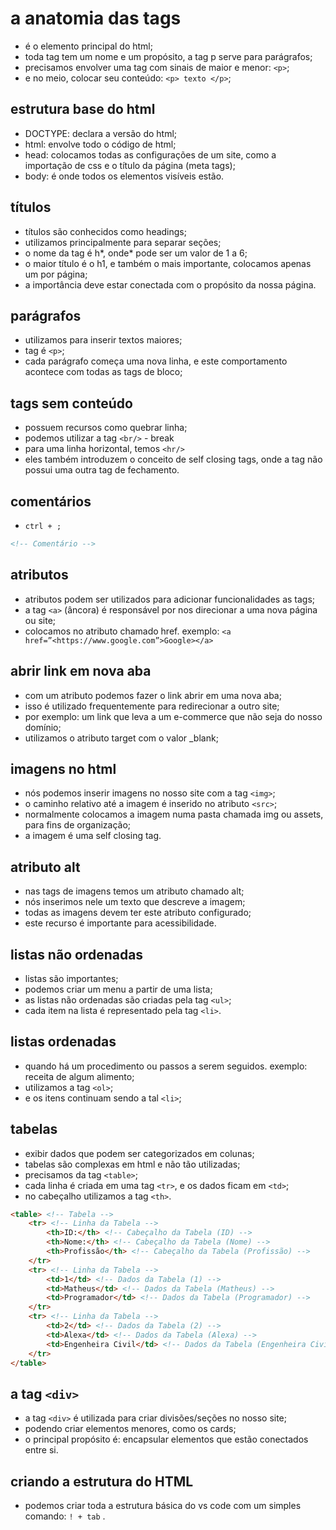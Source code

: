 
# a anatomia das tags

- é o elemento principal do html;
- toda tag tem um nome e um propósito, a tag p serve para parágrafos;
- precisamos envolver uma tag com sinais de maior e menor: ```<p>```;
- e no meio, colocar seu conteúdo: ```<p> texto </p>```;

## estrutura base do html

- DOCTYPE: declara a versão do html;
- html: envolve todo o código de html;
- head: colocamos todas as configurações de um site, como a importação de css e o título da página (meta tags);
- body: é onde todos os elementos visíveis estão.

## títulos

- títulos são conhecidos como headings;
- utilizamos principalmente para separar seções;
- o nome da tag é h*, onde* pode ser um valor de 1 a 6;
- o maior título é o h1, e também o mais importante, colocamos apenas um por página;
- a importância deve estar conectada com o propósito da nossa página.

## parágrafos

- utilizamos para inserir textos maiores;
- tag é ```<p>```;
- cada parágrafo começa uma nova linha, e este comportamento acontece com todas as tags de bloco;

## tags sem conteúdo

- possuem recursos como quebrar linha;
- podemos utilizar a tag ```<br/>``` - break
- para uma linha horizontal, temos ```<hr/>```
- eles também introduzem o conceito de self closing tags, onde a tag não possui uma outra tag de fechamento.

## comentários

- `ctrl + ;`

```html
<!-- Comentário -->
```

## atributos

- atributos podem ser utilizados para adicionar funcionalidades as tags;
- a tag ```<a>``` (âncora) é responsável por nos direcionar a uma nova página ou site;
- colocamos no atributo chamado href. exemplo: ```<a href=”<https://www.google.com”>Google></a>```

## abrir link em nova aba

- com um atributo podemos fazer o link abrir em uma nova aba;
- isso é utilizado frequentemente para redirecionar a outro site;
- por exemplo: um link que leva a um e-commerce que não seja do nosso domínio;
- utilizamos o atributo target com o valor _blank;

## imagens no html

- nós podemos inserir imagens no nosso site com a tag ```<img>```;
- o caminho relativo até a imagem é inserido no atributo ```<src>```;
- normalmente colocamos a imagem numa pasta chamada img ou assets, para fins de organização;
- a imagem é uma self closing tag.

## atributo alt

- nas tags de imagens temos um atributo chamado alt;
- nós inserimos nele um texto que descreve a imagem;
- todas as imagens devem ter este atributo configurado;
- este recurso é importante para acessibilidade.

## listas não ordenadas

- listas são importantes;
- podemos criar um menu a partir de uma lista;
- as listas não ordenadas são criadas pela tag ```<ul>```;
- cada item na lista é representado pela tag ```<li>```.

## listas ordenadas

- quando há um procedimento ou passos a serem seguidos. exemplo: receita de algum alimento;
- utilizamos a tag ```<ol>```;
- e os itens continuam sendo a tal ```<li>```;

## tabelas

- exibir dados que podem ser categorizados em colunas;
- tabelas são complexas em html e não tão utilizadas;
- precisamos da tag ```<table>```;
- cada linha é criada em uma tag ```<tr>```, e os dados ficam em ```<td>```;
- no cabeçalho utilizamos a tag ```<th>```.

```html
<table> <!-- Tabela -->
    <tr> <!-- Linha da Tabela -->
        <th>ID:</th> <!-- Cabeçalho da Tabela (ID) -->
        <th>Nome:</th> <!-- Cabeçalho da Tabela (Nome) -->
        <th>Profissão</th> <!-- Cabeçalho da Tabela (Profissão) -->
    </tr>
    <tr> <!-- Linha da Tabela -->
        <td>1</td> <!-- Dados da Tabela (1) -->
        <td>Matheus</td> <!-- Dados da Tabela (Matheus) -->
        <td>Programador</td> <!-- Dados da Tabela (Programador) -->
    </tr>
    <tr> <!-- Linha da Tabela -->
        <td>2</td> <!-- Dados da Tabela (2) -->
        <td>Alexa</td> <!-- Dados da Tabela (Alexa) -->
        <td>Engenheira Civil</td> <!-- Dados da Tabela (Engenheira Civil) -->
    </tr>
</table>

```

## a tag ```<div>```

- a tag ```<div>``` é utilizada para criar divisões/seções no nosso site;
- podendo criar elementos menores, como os cards;
- o principal propósito é: encapsular elementos que estão conectados entre si.

## criando a estrutura do HTML

- podemos criar toda a estrutura básica do vs code com um simples comando: `! + tab` .
